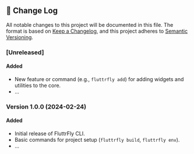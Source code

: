 ## 📝 Change Log

All notable changes to this project will be documented in this file. The format is based on [Keep a Changelog](https://keepachangelog.com/en/1.0.0/), and this project adheres to [Semantic Versioning](https://semver.org/spec/v2.0.0.html).

### [Unreleased]

#### Added

- New feature or command (e.g., `fluttrfly add`) for adding widgets and utilities to the core.
- ...

### Version 1.0.0 (2024-02-24)

#### Added

- Initial release of FluttrFly CLI.
- Basic commands for project setup (`fluttrfly build`, `fluttrfly env`).
- ...
